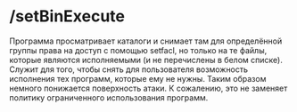 # /setBinExecute

Программа просматривает каталоги и снимает там для определённой группы права на доступ с помощью setfacl,
но только на те файлы, которые являются исполняемыми (и не перечислены в белом списке).
Служит для того, чтобы снять для пользователя возможность исполнения тех программ, которые ему не нужны. Таким образом немного понижается поверхность атаки. К сожалению, это не заменяет политику ограниченного использования программ.
